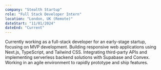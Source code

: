 ```yaml
---
company: "Stealth Startup"
role: "Full Stack Developer Intern"
location: "London, UK (Remote)"
dateStart: "11/01/2024"
dateEnd: "Current"
---
```


Currently working as a full-stack developer for an early-stage startup, focusing on MVP development. Building responsive web applications using Next.js, TypeScript, and Tailwind CSS. Integrating third-party APIs and implementing serverless backend solutions with Supabase and Convex. Working in an agile environment to rapidly prototype and ship features.
